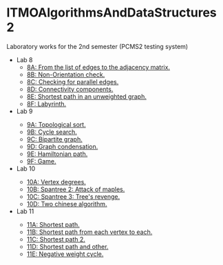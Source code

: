 # ITMOAlgorithmsAndDataStructures2
Laboratory works for the 2nd semester (PCMS2 testing system)
<ul>
  <li>Lab 8
    <ul>
      <li><a href = "https://github.com/annchous/ITMOAlgorithmsAndDataStructures2/tree/master/8A/main.cpp">8A: From the list of edges to the      adjacency matrix.</a></li>
      <li><a href = "https://github.com/annchous/ITMOAlgorithmsAndDataStructures2/tree/master/8B/main.cpp">8B: Non-Orientation check.</a></li>
      <li><a href = "https://github.com/annchous/ITMOAlgorithmsAndDataStructures2/tree/master/8C/main.cpp">8C: Checking for parallel edges.</a></li>
      <li><a href = "https://github.com/annchous/ITMOAlgorithmsAndDataStructures2/tree/master/8D/main.cpp">8D: Connectivity components.</a></li>
      <li><a href = "https://github.com/annchous/ITMOAlgorithmsAndDataStructures2/tree/master/8E/main.cpp">8E: Shortest path in an unweighted graph.</a></li>
      <li><a href = "https://github.com/annchous/ITMOAlgorithmsAndDataStructures2/tree/master/8F/main.cpp">8F: Labyrinth.</a></li>
    </ul>
  </li>
  <li>Lab 9</li>
  <ul>
      <li><a href = "https://github.com/annchous/ITMOAlgorithmsAndDataStructures2/tree/master/9A/main.cpp">9A: Topological sort.</a></li>
      <li><a href = "https://github.com/annchous/ITMOAlgorithmsAndDataStructures2/tree/master/9B/main.cpp">9B: Cycle search.</a></li>
      <li><a href = "https://github.com/annchous/ITMOAlgorithmsAndDataStructures2/tree/master/9C/main.cpp">9C: Bipartite graph.</a></li>
      <li><a href = "https://github.com/annchous/ITMOAlgorithmsAndDataStructures2/tree/master/9D/main.cpp">9D: Graph condensation.</a></li>
      <li><a href = "https://github.com/annchous/ITMOAlgorithmsAndDataStructures2/tree/master/9E/main.cpp">9E: Hamiltonian path.</a></li>
      <li><a href = "https://github.com/annchous/ITMOAlgorithmsAndDataStructures2/tree/master/9F/main.cpp">9F: Game.</a></li>
    </ul>
  </li>
  <li>Lab 10</li>
  <ul>
      <li><a href = "https://github.com/annchous/ITMOAlgorithmsAndDataStructures2/tree/master/10A/main.cpp">10A: Vertex degrees.</a></li>
      <li><a href = "https://github.com/annchous/ITMOAlgorithmsAndDataStructures2/tree/master/10B/main.cpp">10B: Spantree 2: Attack of maples.</a></li>
      <li><a href = "https://github.com/annchous/ITMOAlgorithmsAndDataStructures2/tree/master/10C/main.cpp">10C: Spantree 3: Tree's revenge.</a></li>
      <li><a href = "https://github.com/annchous/ITMOAlgorithmsAndDataStructures2/tree/master/10D/main.cpp">10D: Two chinese algorithm.</a></li>
    </ul>
  </li>
  <li>Lab 11</li>
  <ul>
      <li><a href = "https://github.com/annchous/ITMOAlgorithmsAndDataStructures2/tree/master/11A/main.cpp">11A: Shortest path.</a></li>
      <li><a href = "https://github.com/annchous/ITMOAlgorithmsAndDataStructures2/tree/master/11B/main.cpp">11B: Shortest path from each vertex to each.</a></li>
      <li><a href = "https://github.com/annchous/ITMOAlgorithmsAndDataStructures2/tree/master/11C/main.cpp">11C: Shortest path 2.</a></li>
      <li><a href = "https://github.com/annchous/ITMOAlgorithmsAndDataStructures2/tree/master/11D/main.cpp">11D: Shortest path and other.</a></li>
  <li><a href = "https://github.com/annchous/ITMOAlgorithmsAndDataStructures2/tree/master/11E/main.cpp">11E: Negative weight cycle.</a></li>
    </ul>
  </li>
